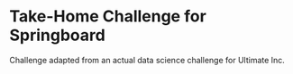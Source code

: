 # Take-Home Challenge for Springboard

Challenge adapted from an actual data science challenge for Ultimate Inc.
